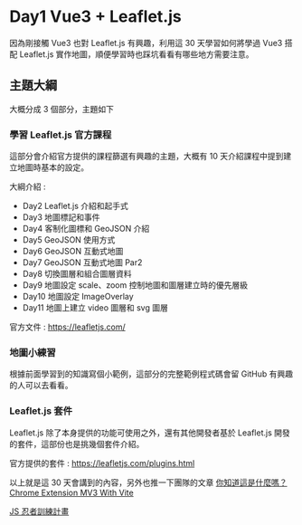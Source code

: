 # Day1 Vue3 + Leaflet.js

因為剛接觸 Vue3 也對 Leaflet.js 有興趣，利用這 30 天學習如何將學過 Vue3 搭配 Leaflet.js 實作地圖，順便學習時也踩坑看看有哪些地方需要注意。

## 主題大綱

大概分成 3 個部分，主題如下

### 學習 Leaflet.js 官方課程

這部分會介紹官方提供的課程篩選有興趣的主題，大概有 10 天介紹課程中提到建立地圖時基本的設定。

大綱介紹 :

- Day2 Leaflet.js 介紹和起手式
- Day3 地圖標記和事件
- Day4 客制化圖標和 GeoJSON 介紹
- Day5 GeoJSON 使用方式
- Day6 GeoJSON 互動式地圖
- Day7 GeoJSON 互動式地圖 Par2
- Day8 切換圖層和組合圖層資料
- Day9 地圖設定 scale、zoom 控制地圖和圖層建立時的優先層級
- Day10 地圖設定 ImageOverlay
- Day11 地圖上建立 video 圖層和 svg 圖層

官方文件 : https://leafletjs.com/

### 地圖小練習

根據前面學習到的知識寫個小範例，這部分的完整範例程式碼會留 GitHub 有興趣的人可以去看看。

### Leaflet.js 套件

Leaflet.js 除了本身提供的功能可使用之外，還有其他開發者基於 Leaflet.js 開發的套件，這部份也是挑幾個套件介紹。

官方提供的套件 : https://leafletjs.com/plugins.html

以上就是這 30 天會講到的內容，另外也推一下團隊的文章
[你知道這是什麼嗎？ Chrome Extension MV3 With Vite](https://ithelp.ithome.com.tw/users/20139636/ironman/4982)

[JS 忍者訓練計畫](https://ithelp.ithome.com.tw/users/20107703/ironman/4997)

